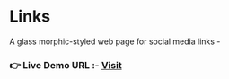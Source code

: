 # Links

A glass morphic-styled web page for social media links -

<!--Link-->

### **👉 Live Demo URL :-** <a href="https://shreyash00007.github.io/links/">**Visit**</a>

<!-- ![site-preview](./img/site_vid.gif) -->
